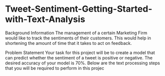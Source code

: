 # Tweet-Sentiment-Getting-Started-with-Text-Analysis

Background Information
The management of a certain Marketing Firm would like to track the sentiments of their customers. This would help in shortening the amount of time that it takes to act on feedback. 

Problem Statement
Your task for this project will be to create a model that can predict whether the sentiment of a tweet is positive or negative. The desired accuracy of your model is 70%. Below are the text processing steps that you will be required to perform in this projec
